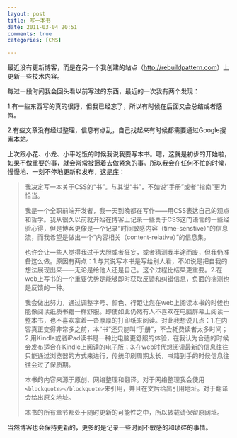 ```yaml
---
layout: post
title: 写一本书
date: 2011-03-04 20:51
comments: true
categories: [CMS]

---
```


最近没有更新博客，而是在另一个我创建的站点（<a href="http://rebuildpattern.com">http://rebuildpattern.com</a>）上更新一些技术内容。

每过一段时间我会回头看以前写过的东西，最近的一次我有两个发现：

1.有一些东西写的真的很好，但我已经忘了，所以有时候在后面又会总结或者感慨。

2.有些文章没有经过整理，信息有点乱，自己找起来有时候都需要通过Google搜索本站。

上次跟小花、小龙、小平吃饭的时候我说我要写本书。嗯，这就是初步的开始啦，如果不做重要的事，就会常常被逼着去做紧急的事。所以我会在任何不忙的时候，慢慢地、一刻不停地更新和发布，这是<a href="http://rebuildpattern.com/node/24">序</a>：
<blockquote>我决定写一本关于CSS的“书”。与其说“书”，不如说“手册”或者“指南”更为恰当。

我是一个全职前端开发者，我一天到晚都在写作——用CSS表达自己的观点和哲学。我从很久以前就开始在博客上记录一些关于CSS这门语言的一些经验心得，但是博客更像是一个记录“时间敏感内容（time-senstive）”的信息流，而我希望是做出一个“内容相关（content-relative）”的信息集。

也许会让一些人觉得我过于大胆或者狂妄，或者猜测我半途而废，但我仍准备这么做。原因有两点：1.与其说写本书是写给别人看，不如说是把自我的想法展现出来——无论是给他人还是自己。这个过程比结果更重要。2.在web上写书的一个重要优势是能够即时获取反馈和纠错信息，负面的揣测也是反馈的一种。

我会做出努力，通过调整字号、颜色、行距让您在web上阅读本书的时候也能像阅读纸质书籍一样舒服。即使如此仍然有人不喜欢在电脑屏幕上阅读一整本书，也不喜欢拿着一沓厚厚的打印纸来阅读。对此我想说几点：1.在内容真正变得非常多之前，本“书”还只能叫“手册”，不会耗费读者太多时间；2.用Kindle或者iPad读书是一种比电脑更舒服的体验，在我认为合适的时候会发布适合在Kindle上阅读的电子版；3.在web时代想阅读最新的信息往往只能通过浏览器的方式来进行，传统印刷周期太长，书籍到手的时候信息往往会过了保质期。

本书的内容来源于原创、网络整理和翻译。对于网络整理我会使用<code>&lt;blockquote&gt;&lt;/blockquote&gt;</code>来引用，并且在文后给出引用地址。对于翻译会给出原文地址。

本书的所有章节都处于随时更新的可能性之中，所以转载请保留原网址。</blockquote>
当然博客也会保持更新的，更多的是记录一些时间不敏感的和琐碎的事情。

